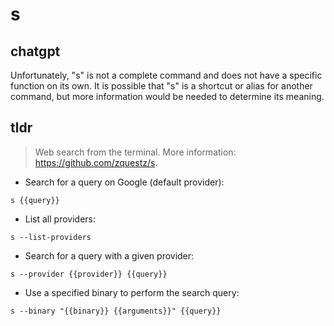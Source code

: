 # s 
## chatgpt 
Unfortunately, "s" is not a complete command and does not have a specific function on its own. It is possible that "s" is a shortcut or alias for another command, but more information would be needed to determine its meaning. 

## tldr 
 
> Web search from the terminal.
> More information: <https://github.com/zquestz/s>.

- Search for a query on Google (default provider):

`s {{query}}`

- List all providers:

`s --list-providers`

- Search for a query with a given provider:

`s --provider {{provider}} {{query}}`

- Use a specified binary to perform the search query:

`s --binary "{{binary}} {{arguments}}" {{query}}`
